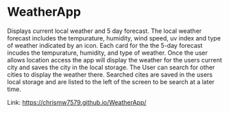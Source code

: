 # WeatherApp
Displays current local weather and 5 day forecast. The local weather forecast includes the tempurature, humidity, wind speed, uv index and type of weather indicated by an icon. Each card for the the 5-day forecast incudes the tempurature, humidity, and type of weather. Once the user allows location access the app will display the weather for the users current city and saves the city in the local storage. The User can search for other cities to display the weather there. Searched cites are saved in the users local storage and are listed to the left of the screen to be search at a later time. 

Link: https://chrismw7579.github.io/WeatherApp/
